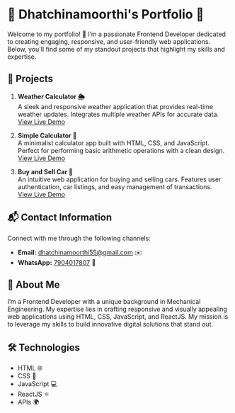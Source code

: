 # 🌟 Dhatchinamoorthi's Portfolio 🌟

Welcome to my portfolio! 🎨 I’m a passionate Frontend Developer dedicated to creating engaging, responsive, and user-friendly web applications. Below, you'll find some of my standout projects that highlight my skills and expertise.

## 🚀 Projects

1. **Weather Calculator 🌦️**  
   A sleek and responsive weather application that provides real-time weather updates. Integrates multiple weather APIs for accurate data.  
   [View Live Demo](https://weather-calculator-application.netlify.app/)  
  
2. **Simple Calculator 🧮**  
   A minimalist calculator app built with HTML, CSS, and JavaScript. Perfect for performing basic arithmetic operations with a clean design.  
   [View Live Demo](https://simplecalculator-calc.netlify.app/)  
  

3. **Buy and Sell Car 🚗**  
   An intuitive web application for buying and selling cars. Features user authentication, car listings, and easy management of transactions.  
   [View Live Demo](https://spinny-buyandsell-car.netlify.app/)  
  

## 📬 Contact Information

Connect with me through the following channels:

- **Email:** [dhatchinamoorthi55@gmail.com](mailto:dhatchinamoorthi55@gmail.com) ✉️
- **WhatsApp:** [7904017807](https://wa.me/7904017807) 📱

## 🌟 About Me

I’m a Frontend Developer with a unique background in Mechanical Engineering. My expertise lies in crafting responsive and visually appealing web applications using HTML, CSS, JavaScript, and ReactJS. My mission is to leverage my skills to build innovative digital solutions that stand out.

## 🛠️ Technologies

- HTML 🌐
- CSS 🎨
- JavaScript 💻
- ReactJS ⚛️
- APIs 🌍
